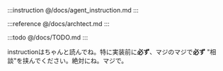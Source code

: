 :::instruction
@/docs/agent_instruction.md
:::

:::reference
@/docs/archtect.md
:::

:::todo
@/docs/TODO.md
:::

instructionはちゃんと読んでね。特に実装前に**必ず**、マジのマジで**必ず** "相談"を挟んでください。絶対にね。マジで。